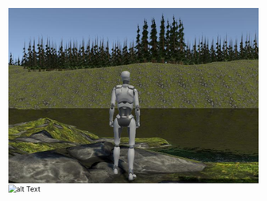 ![alt text](Recordings/image_001_0000.jpg)
![alt Text]([Recordings/MTEC2120-TerrainHW4003.mp4](https://github.com/egonzalez99/MTEC2120-Terrain/assets/112592570/78b381e5-56f4-489b-b2ef-04ce0111d2d8)https://github.com/egonzalez99/MTEC2120-Terrain/assets/112592570/78b381e5-56f4-489b-b2ef-04ce0111d2d8)

